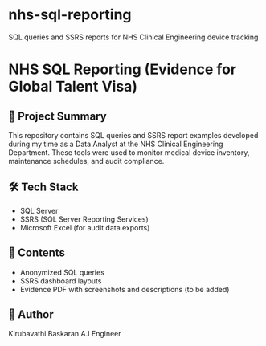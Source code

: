 # nhs-sql-reporting
 SQL queries and SSRS reports for NHS Clinical Engineering device tracking

 # NHS SQL Reporting (Evidence for Global Talent Visa)

## 📌 Project Summary
This repository contains SQL queries and SSRS report examples developed during my time as a Data Analyst at the NHS Clinical Engineering Department. These tools were used to monitor medical device inventory, maintenance schedules, and audit compliance.

## 🛠️ Tech Stack
- SQL Server
- SSRS (SQL Server Reporting Services)
- Microsoft Excel (for audit data exports)

## 📂 Contents
- Anonymized SQL queries
- SSRS dashboard layouts
- Evidence PDF with screenshots and descriptions (to be added)

## 👤 Author
Kirubavathi Baskaran
A.I Engineer

